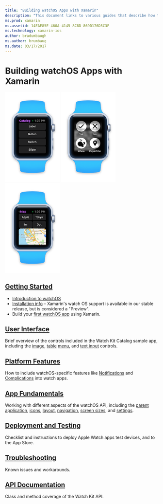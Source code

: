 ```yaml
---
title: "Building watchOS Apps with Xamarin"
description: "This document links to various guides that describe how to build watchOS apps with Xamarin. The linked guides discuss getting started, watchOS user interface controls, watchOS features, deployment and testing, and troubleshooting"
ms.prod: xamarin
ms.assetid: 14EAE85E-460A-4145-8C8D-869D176D5C3F
ms.technology: xamarin-ios
author: bradumbaugh
ms.author: brumbaug
ms.date: 03/17/2017
---
```


# Building watchOS Apps with Xamarin

![Apple Watch picker interface](images/watch1.png) ![Apple Watch buttons](images/watch2.png) ![Apple Watch map interface](images/watch3.png)

<!-- watch images courtesy of http://infinitapps.com/bezel/ -->

##  [Getting Started](~/ios/watchos/get-started/index.md)

* [Introduction to watchOS](~/ios/watchos/get-started/intro-to-watchos.md)
* [Installation info](~/ios/watchos/get-started/installation.md) – Xamarin's watch OS
	support is available in our stable release, but is considered a "Preview".
* Build your [first watchOS app](~/ios/watchos/get-started/hello-watch.md) using Xamarin.

##  [User Interface](~/ios/watchos/user-interface/index.md)

Brief overview of the controls included in the
	Watch Kit Catalog sample app, including the
	[image](~/ios/watchos/user-interface/image.md),
	[table](~/ios/watchos/user-interface/menu.md)
	[menu](~/ios/watchos/user-interface/menu.md), and
	[text input](~/ios/watchos/user-interface/text-input.md) controls.

## [Platform Features](platform/index.md)

How to include watchOS-specific features like
[Notifications](~/ios/watchos/platform/notifications.md) and
[Complications](~/ios/watchos/platform/complications.md) into watch apps.

##  [App Fundamentals](~/ios/watchos/app-fundamentals/index.md)

Working with different aspects of the watchOS API, including
	the [parent application](~/ios/watchos/app-fundamentals/parent-app.md),
	[icons](~/ios/watchos/app-fundamentals/icons.md),
	[layout](~/ios/watchos/app-fundamentals/layout.md),
	[navigation](~/ios/watchos/app-fundamentals/navigation.md),
	[screen sizes](~/ios/watchos/app-fundamentals/screen-sizes.md), and
	[settings](~/ios/watchos/app-fundamentals/settings.md).

##  [Deployment and Testing](~/ios/watchos/deploy-test/index.md)

Checklist and instructions to deploy Apple Watch apps test devices, and to the App Store.

##  [Troubleshooting](~/ios/watchos/troubleshooting.md)

Known issues and workarounds.

##  [API Documentation](https://developer.xamarin.com/api/namespace/WatchKit/)

Class and method coverage of the Watch Kit API.
